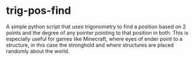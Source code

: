 # trig-pos-find
A simple python script that uses trigonometry to find a position based on 2 points and the degree of any pointer pointing to that position in both. This is especially useful for games like Minecraft, where eyes of ender point to a structure, in this case the stronghold and where structures are placed randomly about the world.
